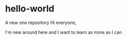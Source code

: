 # hello-world
A new one repository 
Hi everyone,

 I'm new around here and
 I want to learn as more as I can
